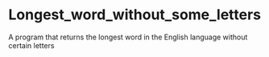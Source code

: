 # Longest_word_without_some_letters
A program that returns the longest word in the English language without certain letters
